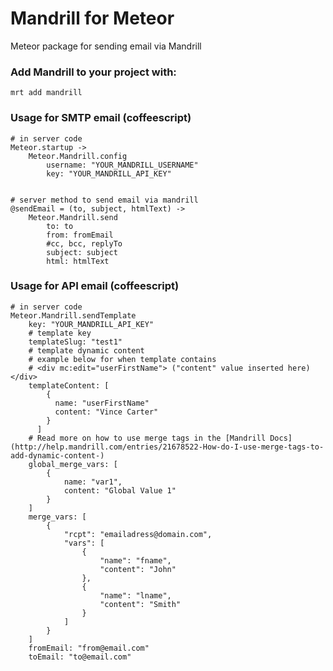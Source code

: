Mandrill for Meteor
===============

Meteor package for sending email via Mandrill

### Add Mandrill to your project with:

	mrt add mandrill


### Usage for SMTP email (coffeescript)
    # in server code
    Meteor.startup ->
        Meteor.Mandrill.config
            username: "YOUR_MANDRILL_USERNAME"
            key: "YOUR_MANDRILL_API_KEY"
            
    
    # server method to send email via mandrill        
    @sendEmail = (to, subject, htmlText) ->
        Meteor.Mandrill.send
        	to: to
    		from: fromEmail
    		#cc, bcc, replyTo 
    		subject: subject
    		html: htmlText

### Usage for API email (coffeescript)
    # in server code
    Meteor.Mandrill.sendTemplate
        key: "YOUR_MANDRILL_API_KEY"
        # template key
        templateSlug: "test1"
        # template dynamic content
        # example below for when template contains 
        # <div mc:edit="userFirstName"> ("content" value inserted here) </div>
        templateContent: [
            {
              name: "userFirstName"
              content: "Vince Carter"
            }
          ]
        # Read more on how to use merge tags in the [Mandrill Docs](http://help.mandrill.com/entries/21678522-How-do-I-use-merge-tags-to-add-dynamic-content-)
        global_merge_vars: [
            {
                name: "var1",
                content: "Global Value 1"
            }
        ]
        merge_vars: [
            {
                "rcpt": "emailadress@domain.com",
                "vars": [
                    {
                        "name": "fname",
                        "content": "John"
                    },
                    {
                        "name": "lname",
                        "content": "Smith"
                    }
                ]
            }
        ]
        fromEmail: "from@email.com"
        toEmail: "to@email.com"